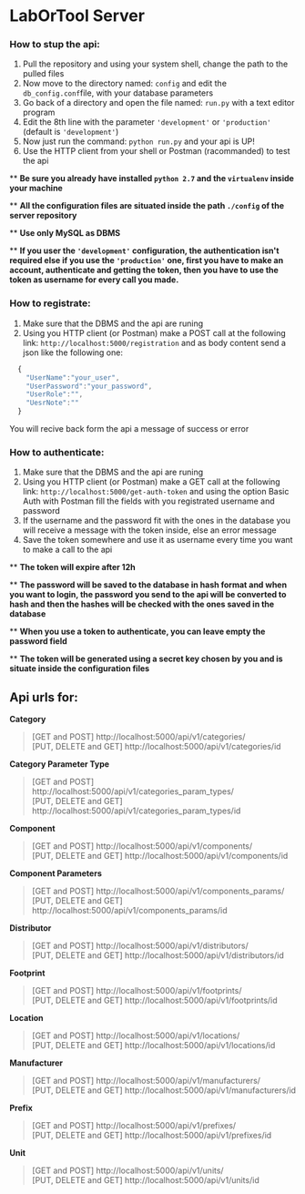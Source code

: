 # LabOrTool Server

### How to stup the api:

1. Pull the repository and using your system shell, change the path to the pulled files
2. Now move to the directory named: `config` and edit the `db_config.conf`file, with your database parameters
3. Go back of a directory and open the file named: `run.py` with a text editor program 
4. Edit the 8th line with the parameter `'development'` or `'production'` (default is `'development'`)
5. Now just run the command: `python run.py` and your api is UP!
6. Use the HTTP client from your shell or Postman (racommanded) to test the api

** **Be sure you already have installed `python 2.7` and the `virtualenv` inside your machine**

** **All the configuration files are situated inside the path `./config` of the server repository**

** **Use only MySQL as DBMS**

** **If you user the `'development'` configuration, the authentication isn't required else if you use the `'production'` one,
   first you have to make an account, authenticate and getting the token, then you have to use the token as username for
   every call you made.**
 


### How to registrate:
 
 1. Make sure that the DBMS and the api are runing
 2. Using you HTTP client (or Postman) make a POST call at the following link: `http://localhost:5000/registration` 
    and as body content send a json like the following one:
```javascript 
  {
    "UserName":"your_user",
    "UserPassword":"your_password",
    "UserRole":"",
    "UesrNote":""
  }
```
You will recive back form the api a message of success or error



### How to authenticate:

1. Make sure that the DBMS and the api are runing
2. Using you HTTP client (or Postman) make a GET call at the following link: `http://localhost:5000/get-auth-token` 
    and using the option Basic Auth with Postman fill the fields with you registrated username and password
3. If the username and the password fit with the ones in the database you will receive a message with the token inside, else 
   an error message 
4. Save the token somewhere and use it as username every time you want to make a call to the api

** **The token will expire after 12h**

** **The password will be saved to the database in hash format and when you want to login, the password you send to the api will
      be converted to hash and then the hashes will be checked with the ones saved in the database**
     
** **When you use a token to authenticate, you can leave empty the password field**

** **The token will be generated using a secret key chosen by you and is situate inside the configuration files**



## Api urls for:

**Category**
> [GET and POST]
> http://localhost:5000/api/v1/categories/    
> [PUT, DELETE and GET]
> http://localhost:5000/api/v1/categories/id

**Category Parameter Type**
> [GET and POST]
> http://localhost:5000/api/v1/categories_param_types/    
> [PUT, DELETE and GET]
> http://localhost:5000/api/v1/categories_param_types/id

**Component**
> [GET and POST]
> http://localhost:5000/api/v1/components/    
> [PUT, DELETE and GET]
> http://localhost:5000/api/v1/components/id

**Component Parameters**
> [GET and POST]
> http://localhost:5000/api/v1/components_params/    
> [PUT, DELETE and GET]
> http://localhost:5000/api/v1/components_params/id

**Distributor**
> [GET and POST]
> http://localhost:5000/api/v1/distributors/    
> [PUT, DELETE and GET]
> http://localhost:5000/api/v1/distributors/id

**Footprint**
> [GET and POST]
> http://localhost:5000/api/v1/footprints/    
> [PUT, DELETE and GET]
> http://localhost:5000/api/v1/footprints/id

**Location**
> [GET and POST]
> http://localhost:5000/api/v1/locations/    
> [PUT, DELETE and GET]
> http://localhost:5000/api/v1/locations/id

**Manufacturer**
> [GET and POST]
> http://localhost:5000/api/v1/manufacturers/    
> [PUT, DELETE and GET]
> http://localhost:5000/api/v1/manufacturers/id

**Prefix**
> [GET and POST]
> http://localhost:5000/api/v1/prefixes/    
> [PUT, DELETE and GET]
> http://localhost:5000/api/v1/prefixes/id

**Unit**
> [GET and POST]
> http://localhost:5000/api/v1/units/    
> [PUT, DELETE and GET]
> http://localhost:5000/api/v1/units/id
